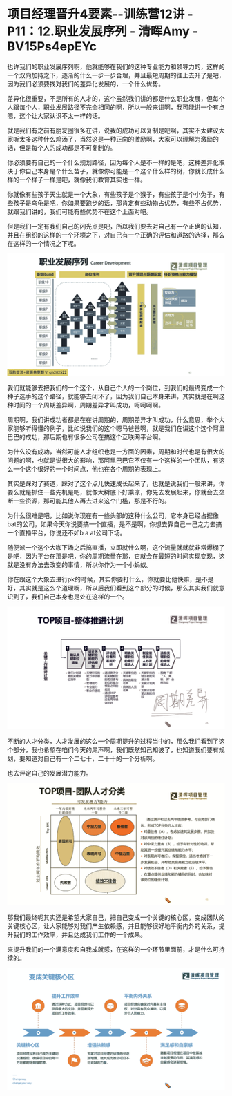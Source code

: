 # 项目经理晋升4要素--训练营12讲 - P11：12.职业发展序列 - 清晖Amy - BV15Ps4epEYc

也许我们的职业发展序列啊，他就能够在我们的这种专业能力和领导力的，这样的一个双向加持之下，逐渐的什么一步一步合理，并且最短周期的往上去升了是吧，因为我们必须要找对我们的差异化发展的，一个什么优势。

差异化很重要，不是所有的人才的，这个虽然我们讲的都是什么职业发展，但每个人跟每个人，职业发展路径不完全相同的啊，所以一般来讲啊，我可能讲一个有点嗯，这个让大家认识不太一样的话。

就是我们有之前有朋友圈很多在讲，说我的成功可以复制是吧啊，其实不太建议大家听太多这种什么鸡汤了，当然这是一种正向的激励啊，大家可以理解为激励的话，但是每个人的成功都是不可复制的。

你必须要有自己的一个什么规划路径，因为每个人是不一样的是吧，这种差异化取决于你自己本身是个什么苗子，就像你可能是一个这个什么样的树，你就长成什么样的一个样子一样是吧，就像我们教育其实也一样。

你就像有些孩子天生就是一个大象，有些孩子是个猴子，有些孩子是个小兔子，有些孩子是乌龟是吧，你如果要跑步的话，那肯定有些动物占优势，有些不占优势，就跟我们讲的，我们可能有些优势不在这个上面对吧。

但是我们一定有我们自己的闪光点是吧，所以我们要去对自己有一个正确的认知，并且在组织的这样的一个环境之下，对自己有一个正确的评估和道路的选择，那么在这样的一个情况之下呢。



![](img/2ece0d16655d2227f7dc25767da96f20_1.png)

我们就能够去把我们的一个这个，从自己个人的一个岗位，到我们的最终变成一个种子选手的这个路径，就能够去闭环了，因为我们自己本身来讲，其实就是在啊这种时间的一个周期差异啊，周期差异才叫成功，呵呵呵啊。

周期啊，我们讲成功者都是在在讲周期的，周期差异才叫成功，什么意思，举个大家能够听得懂的例子，比如说我们的这个嗯马爸爸啊，就是我们在讲这个这个阿里巴巴的成功，那后期也有很多公司在搞这个互联网平台啊。

为什么没有成功，当然可能人才组织也是一方面的因素，周期和时代也是有很大的问题的啊，也就是说很大的影响，那阿里巴巴它不仅有一个这样的一个团队，有这么一个这个很好的一个时间点，他也在各个周期的表现上。

其实是踩对了赛道，踩对了这个点儿快速成长起来了，也就是说我们一般来讲，你要么就是抓住一些先机是吧，就像大树底下好乘凉，你先去发展起来，你就会去垄断一些资源，那可能其他人再去进来这个门槛，那是不行的。

为什么很难是吧，比如说你现在有一些头部的这种什么公司，它本身已经占据像bat的公司，如果今天你说要搞一个直播，是不是啊，你想去靠自己一己之力去搞一个直播平台，你说还不如b a at公司下场。

随便派一个这个大咖下场之后搞直播，立即就什么啊，这个流量就就就非常爆棚了是吧，因为平台在那是吧，你的周期流量在那，它就会在最短的时间实现变现，这就是没有办法去改变的事情，所以你作为一个小蚂蚁。

你在跟这个大象去进行pk的时候，其实你要打什么，你就要比他快嘛，是不是好，其实就是这么个道理啊，所以后我们看到这个部分的时候，那么其实我们就意识到了，我们自己本身也是处在这样的一个。



![](img/2ece0d16655d2227f7dc25767da96f20_3.png)

不断的人才分类，人才发展的这么一个周期提升的过程当中的，那么我们看到了这个部分，我也希望在咱们今天的尾声啊，我们既然知己知彼了，也知道我们要有规划，要知道对自己有一个二七十，二十十的一个分析啊。

也去评定自己的发展潜力能力。

![](img/2ece0d16655d2227f7dc25767da96f20_5.png)

那我们最终呢其实还是希望大家自己，把自己变成一个关键的核心区，变成团队的关键核心区，让大家能够对我们产生依赖感，并且能够很好地平衡内外的关系，提升我们的工作效率，并且达成我们工作的一个成果。

来提升我们的一个满意度和自我成就感，在这样的一个环节里面前，才是什么可持续的。

![](img/2ece0d16655d2227f7dc25767da96f20_7.png)